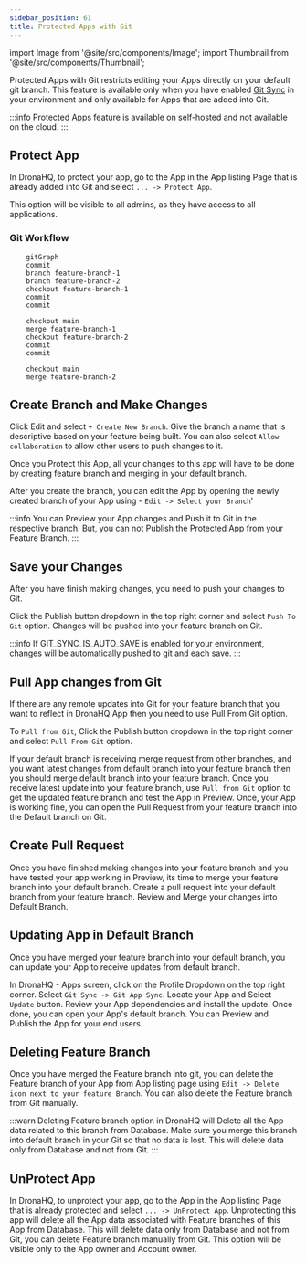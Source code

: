 ```yaml
---
sidebar_position: 61
title: Protected Apps with Git
---
```

import Image from '@site/src/components/Image';
import Thumbnail from '@site/src/components/Thumbnail';


Protected Apps with Git restricts editing your Apps directly on your default git branch. This feature is available only when you have enabled [Git Sync](/git-sync-global) in your environment and only available for Apps that are added into Git.

:::info
Protected Apps feature is available on self-hosted and not available on the cloud. 
:::

## Protect App

In DronaHQ, to protect your app, go to the App in the App listing Page that is already added into Git and select `... -> Protect App`.

This option will be visible to all admins, as they have access to all applications.

### Git Workflow

```mermaid
    gitGraph
    commit
    branch feature-branch-1
    branch feature-branch-2
    checkout feature-branch-1
    commit
    commit
    
    checkout main
    merge feature-branch-1
    checkout feature-branch-2
    commit
    commit
    
    checkout main
    merge feature-branch-2
```

## Create Branch and Make Changes

Click Edit and select `+ Create New Branch`. Give the branch a name that is descriptive based on your feature being built. You can also select `Allow collaboration` to allow other users to push changes to it.

Once you Protect this App, all your changes to this app will have to be done by creating feature branch and merging in your default branch.

After you create the branch, you can edit the App by opening the newly created branch of your App using - `Edit -> Select your Branch`'


:::info
You can Preview your App changes and Push it to Git in the respective branch. But, you can not Publish the Protected App from your Feature Branch. 
:::

## Save your Changes

After you have finish making changes, you need to push your changes to Git.

Click the Publish button dropdown in the top right corner and select `Push To Git` option. Changes will be pushed into your feature branch on Git.

:::info
If GIT_SYNC_IS_AUTO_SAVE is enabled for your environment, changes will be automatically pushed to git and each save.
:::

## Pull App changes from Git

If there are any remote updates into Git for your feature branch that you want to reflect in DronaHQ App then you need to use Pull From Git option. 

To `Pull from Git`, Click the Publish button dropdown in the top right corner and select `Pull From Git` option.

If your default branch is receiving merge request from other branches, and you want latest changes from default branch into your feature branch then you should merge default branch into your feature branch. Once you receive latest update into your feature branch, use `Pull from Git` option to get the updated feature branch and test the App in Preview. Once, your App is working fine, you can open the Pull Request from your feature branch into the Default branch on Git.


## Create Pull Request

Once you have finished making changes into your feature branch and you have tested your app working in Preview, its time to merge your feature branch into your default branch. Create a pull request into your default branch from your feature branch. Review and Merge your changes into Default Branch.

## Updating App in Default Branch

Once you have merged your feature branch into your default branch, you can update your App to receive updates from default branch.

In DronaHQ - Apps screen, click on the Profile Dropdown on the top right corner. Select `Git Sync -> Git App Sync`. Locate your App and Select `Update` button. Review your App dependencies and install the update. Once done, you can open your App's default branch. You can Preview and Publish the App for your end users.

## Deleting Feature Branch

Once you have merged the Feature branch into git, you can delete the Feature branch of your App from App listing page using `Edit -> Delete icon next to your feature Branch`. You can also delete the Feature branch from Git manually.

:::warn
Deleting Feature branch option in DronaHQ will Delete all the App data related to this branch from Database. Make sure you merge this branch into default branch in your Git so that no data is lost. This will delete data only from Database and not from Git.
:::


## UnProtect App

In DronaHQ, to unprotect your app, go to the App in the App listing Page that is already protected and select `... -> UnProtect App`. Unprotecting this app will delete all the App data associated with Feature branches of this App from Database. This will delete data only from Database and not from Git, you can delete Feature branch manually from Git.
This option will be visible only to the App owner and Account owner.
